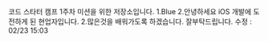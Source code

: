 코드 스타터 캠프 1주차 미션을 위한 저장소입니다.
1.Blue
2.안녕하세요 iOS 개발에 도전하게 된 현업자입니다.
2.많은것을 배워가도록 하겠습니다. 잘부탁드립니다.
수정 : 02/23 15:03
